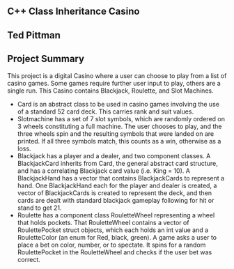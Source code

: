 ## C++ Class Inheritance Casino
## Ted Pittman
## Project Summary
This project is a digital Casino where a user can choose to play from a list of casino games. Some games require further user input to play, others are a single run. This Casino contains Blackjack, Roulette, and Slot Machines.
* Card is an abstract class to be used in casino games involving the use of a standard 52 card deck. This carries rank and suit values.
* Slotmachine has a set of 7 slot symbols, which are randomly ordered on 3 wheels constituting a full machine. 
The user chooses to play, and the three wheels spin and the resulting symbols that were landed on are printed. If all three symbols match, this counts as a win, otherwise as a loss.
* Blackjack has a player and a dealer, and two component classes. A BlackjackCard inherits from Card, the general abstract card structure, and has a correlating Blackjack card value (i.e. King = 10).
A BlackjackHand has a vector that contains BlackjackCards to represent a hand. One BlackjackHand each for the player and dealer is created, a vector of BlackjackCards is created to represent the deck, and then cards are dealt with standard blackjack gameplay following for hit or stand to get 21.
* Roulette has a component class RouletteWheel representing a wheel that holds pockets. That RouletteWheel contains a vector of RoulettePocket struct objects, which each holds an int value and a RouletteColor (an enum for Red, black, green).
A game asks a user to place a bet on color, number, or to spectate. It spins for a random RoulettePocket in the RouletteWheel and checks if the user bet was correct.
